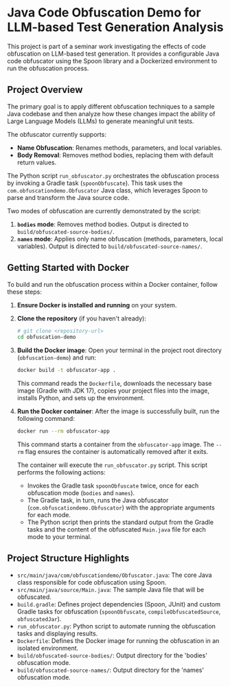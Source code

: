 # Java Code Obfuscation Demo for LLM-based Test Generation Analysis

This project is part of a seminar work investigating the effects of code obfuscation on LLM-based test generation. It provides a configurable Java code obfuscator using the Spoon library and a Dockerized environment to run the obfuscation process.

## Project Overview

The primary goal is to apply different obfuscation techniques to a sample Java codebase and then analyze how these changes impact the ability of Large Language Models (LLMs) to generate meaningful unit tests.

The obfuscator currently supports:
- **Name Obfuscation**: Renames methods, parameters, and local variables.
- **Body Removal**: Removes method bodies, replacing them with default return values.

The Python script `run_obfuscator.py` orchestrates the obfuscation process by invoking a Gradle task (`spoonObfuscate`). This task uses the `com.obfuscationdemo.Obfuscator` Java class, which leverages Spoon to parse and transform the Java source code.

Two modes of obfuscation are currently demonstrated by the script:
1.  **`bodies` mode**: Removes method bodies. Output is directed to `build/obfuscated-source-bodies/`.
2.  **`names` mode**: Applies only name obfuscation (methods, parameters, local variables). Output is directed to `build/obfuscated-source-names/`.

## Getting Started with Docker

To build and run the obfuscation process within a Docker container, follow these steps:

1.  **Ensure Docker is installed and running** on your system.

2.  **Clone the repository** (if you haven't already):
    ```bash
    # git clone <repository-url>
    cd obfuscation-demo
    ```

3.  **Build the Docker image**:
    Open your terminal in the project root directory (`obfuscation-demo`) and run:
    ```bash
    docker build -t obfuscator-app .
    ```
    This command reads the `Dockerfile`, downloads the necessary base image (Gradle with JDK 17), copies your project files into the image, installs Python, and sets up the environment.

4.  **Run the Docker container**:
    After the image is successfully built, run the following command:
    ```bash
    docker run --rm obfuscator-app
    ```
    This command starts a container from the `obfuscator-app` image. The `--rm` flag ensures the container is automatically removed after it exits.

    The container will execute the `run_obfuscator.py` script. This script performs the following actions:
    *   Invokes the Gradle task `spoonObfuscate` twice, once for each obfuscation mode (`bodies` and `names`).
    *   The Gradle task, in turn, runs the Java obfuscator (`com.obfuscationdemo.Obfuscator`) with the appropriate arguments for each mode.
    *   The Python script then prints the standard output from the Gradle tasks and the content of the obfuscated `Main.java` file for each mode to your terminal.

## Project Structure Highlights

-   `src/main/java/com/obfuscationdemo/Obfuscator.java`: The core Java class responsible for code obfuscation using Spoon.
-   `src/main/java/source/Main.java`: The sample Java file that will be obfuscated.
-   `build.gradle`: Defines project dependencies (Spoon, JUnit) and custom Gradle tasks for obfuscation (`spoonObfuscate`, `compileObfuscatedSource`, `obfuscatedJar`).
-   `run_obfuscator.py`: Python script to automate running the obfuscation tasks and displaying results.
-   `Dockerfile`: Defines the Docker image for running the obfuscation in an isolated environment.
-   `build/obfuscated-source-bodies/`: Output directory for the 'bodies' obfuscation mode.
-   `build/obfuscated-source-names/`: Output directory for the 'names' obfuscation mode.
